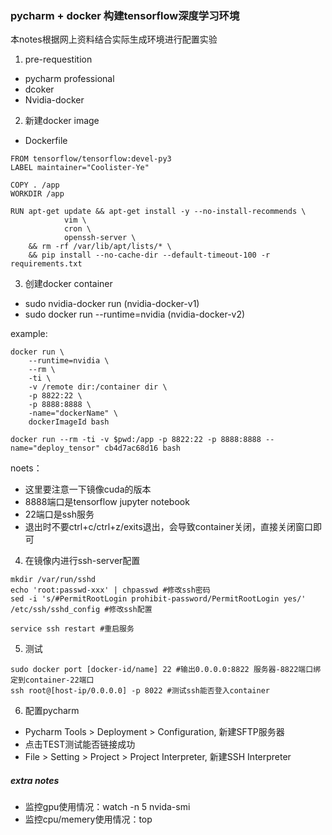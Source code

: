 ### pycharm + docker 构建tensorflow深度学习环境

本notes根据网上资料结合实际生成环境进行配置实验

1. pre-requestition
- pycharm professional
- dcoker
- Nvidia-docker

2. 新建docker image
- Dockerfile
```
FROM tensorflow/tensorflow:devel-py3
LABEL maintainer="Coolister-Ye"

COPY . /app
WORKDIR /app

RUN apt-get update && apt-get install -y --no-install-recommends \
            vim \
            cron \ 
            openssh-server \
    && rm -rf /var/lib/apt/lists/* \
    && pip install --no-cache-dir --default-timeout-100 -r requirements.txt
```

3. 创建docker container
- sudo nvidia-docker run (nvidia-docker-v1)
- sudo docker run --runtime=nvidia (nvidia-docker-v2)

example:
```shell
docker run \
    --runtime=nvidia \
    --rm \
    -ti \
    -v /remote dir:/container dir \
    -p 8822:22 \ 
    -p 8888:8888 \
    -name="dockerName" \
    dockerImageId bash
    
docker run --rm -ti -v $pwd:/app -p 8822:22 -p 8888:8888 --name="deploy_tensor" cb4d7ac68d16 bash
```

noets：
- 这里要注意一下镜像cuda的版本
- 8888端口是tensorflow jupyter notebook
- 22端口是ssh服务
- 退出时不要ctrl+c/ctrl+z/exits退出，会导致container关闭，直接关闭窗口即可

4. 在镜像内进行ssh-server配置
```
mkdir /var/run/sshd
echo 'root:passwd-xxx' | chpasswd #修改ssh密码
sed -i 's/#PermitRootLogin prohibit-password/PermitRootLogin yes/' /etc/ssh/sshd_config #修改ssh配置

service ssh restart #重启服务
```

5. 测试
```
sudo docker port [docker-id/name] 22 #输出0.0.0.0:8822 服务器-8822端口绑定到container-22端口
ssh root@[host-ip/0.0.0.0] -p 8022 #测试ssh能否登入container
```

6. 配置pycharm
- Pycharm Tools > Deployment > Configuration, 新建SFTP服务器
- 点击TEST测试能否链接成功
- File > Setting > Project > Project Interpreter, 新建SSH Interpreter

##### extra notes
- 监控gpu使用情况：watch -n 5 nvida-smi
- 监控cpu/memery使用情况：top
